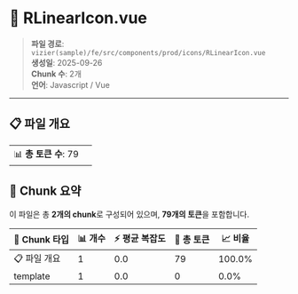 # 📄 RLinearIcon.vue

> **파일 경로**: `vizier(sample)/fe/src/components/prod/icons/RLinearIcon.vue`  
> **생성일**: 2025-09-26  
> **Chunk 수**: 2개  
> **언어**: Javascript / Vue
---


## 📋 파일 개요

| | |
|--|--|
| 📊 **총 토큰 수**: 79 |  |






## 🧩 Chunk 요약

이 파일은 총 **2개의 chunk**로 구성되어 있으며, **79개의 토큰**을 포함합니다.

| 🧩 Chunk 타입 | 📊 개수 | ⚡ 평균 복잡도 | 📝 총 토큰 | 📈 비율 |
|---------------|--------|-------------|----------|--------|
| 📋 파일 개요 | 1 | 0.0 | 79 | 100.0% |
| template | 1 | 0.0 | 0 | 0.0% |

